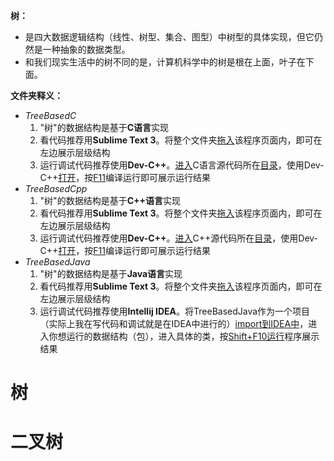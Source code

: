 **树：**

- 是四大数据逻辑结构（线性、树型、集合、图型）中树型的具体实现，但它仍然是一种抽象的数据类型。
- 和我们现实生活中的树不同的是，计算机科学中的树是根在上面，叶子在下面。



**文件夹释义：**

- *TreeBasedC*
  1. "树"的数据结构是基于**C语言**实现
  2. 看代码推荐用**Sublime Text 3**。将整个文件夹<u>拖入</u>该程序页面内，即可在左边展示层级结构
  3. 运行调试代码推荐使用**Dev-C++**。<u>进入</u>C语言源代码所在<u>目录</u>，使用Dev-C++<u>打开</u>，按<u>F11</u>编译运行即可展示运行结果
- *TreeBasedCpp*
  1. "树"的数据结构是基于**C++语言**实现
  2. 看代码推荐用**Sublime Text 3**。将整个文件夹<u>拖入</u>该程序页面内，即可在左边展示层级结构
  3. 运行调试代码推荐使用**Dev-C++**。<u>进入</u>C++源代码所在<u>目录</u>，使用Dev-C++<u>打开</u>，按<u>F11</u>编译运行即可展示运行结果
- *TreeBasedJava*
  1. "树"的数据结构是基于**Java语言**实现
  2. 看代码推荐用**Sublime Text 3**。将整个文件夹<u>拖入</u>该程序页面内，即可在左边展示层级结构
  3. 运行调试代码推荐使用**Intellij IDEA**。将TreeBasedJava作为一个项目（实际上我在写代码和调试就是在IDEA中进行的）<u>import到IDEA中</u>，进入你想运行的数据结构（包），进入具体的类，按<u>Shift+F10运行</u>程序展示结果



# 树



# 二叉树



